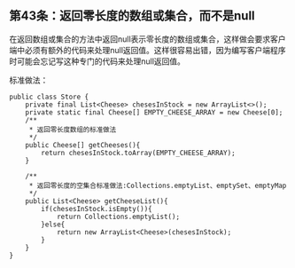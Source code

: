 ## 第43条：返回零长度的数组或集合，而不是null

在返回数组或集合的方法中返回null表示零长度的数组或集合，这样做会要求客户端中必须有额外的代码来处理null返回值。这样很容易出错，因为编写客户端程序时可能会忘记写这种专门的代码来处理null返回值。

标准做法：

```
public class Store {
    private final List<Cheese> chesesInStock = new ArrayList<>();
    private static final Cheese[] EMPTY_CHEESE_ARRAY = new Cheese[0];
    /**
     * 返回零长度数组的标准做法
     */
    public Cheese[] getCheeses(){
        return chesesInStock.toArray(EMPTY_CHEESE_ARRAY);
    }

    /**
     * 返回零长度的空集合标准做法:Collections.emptyList、emptySet、emptyMap
     */
    public List<Cheese> getCheeseList(){
        if(chesesInStock.isEmpty()){
            return Collections.emptyList();
        }else{
            return new ArrayList<Cheese>(chesesInStock);
        }
    }
}
```
